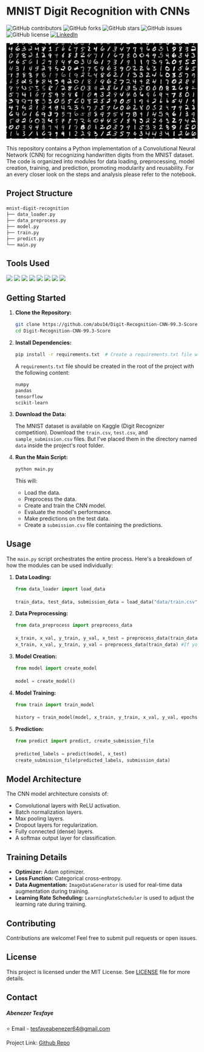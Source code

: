 

# MNIST Digit Recognition with CNNs

![GitHub contributors](https://img.shields.io/github/contributors/abu14/Twitter-Sentiment-Analysis-Prediction)
![GitHub forks](https://img.shields.io/github/forks/abu14/Twitter-Sentiment-Analysis-Prediction?style=social)
![GitHub stars](https://img.shields.io/github/stars/abu14/Twitter-Sentiment-Analysis-Prediction?style=social)
![GitHub issues](https://img.shields.io/github/issues/abu14/Twitter-Sentiment-Analysis-Prediction)
![GitHub license](https://img.shields.io/github/license/abu14/Twitter-Sentiment-Analysis-Prediction)
[![LinkedIn](https://img.shields.io/badge/LinkedIn-Connect-blue)](https://www.linkedin.com/in/abenezer-tesfaye-191579214/)

<p align="center">
  <img src="assets/digit_recognition.png" alt="Digit Recognition">
  
</p>

This repository contains a Python implementation of a Convolutional Neural Network (CNN) for recognizing handwritten digits from the MNIST dataset. The code is organized into modules for data loading, preprocessing, model creation, training, and prediction, promoting modularity and reusability. For an every closer look on the steps and analysis please refer to the notebook.

## Project Structure

```
mnist-digit-recognition
├── data_loader.py       
├── data_preprocess.py  
├── model.py           
├── train.py            
├── predict.py      
└── main.py           
```


<!-- Tools Uses -->


## Tools Used

<p>
<img src="https://img.shields.io/badge/-Python-3776AB?style=flat&logo=python&logoColor=white">
<img src="https://img.shields.io/badge/-TensorFlow-FF6F00?style=flat&logo=tensorflow&logoColor=white">  
<img src="https://img.shields.io/badge/-Keras-D00000?style=flat&logo=keras&logoColor=white"> 
<img src="https://img.shields.io/badge/-scikit--learn-F7931E?style=flat&logo=scikit-learn&logoColor=white">
<img src="https://img.shields.io/badge/-NumPy-013243?style=flat&logo=numpy&logoColor=white">
<img src="https://img.shields.io/badge/-Pandas-150458?style=flat&logo=pandas&logoColor=white">
<img src="https://img.shields.io/badge/-Matplotlib-11557C?style=flat&logo=matplotlib&logoColor=white">
<img src="https://img.shields.io/badge/-Seaborn-3888E3?style=flat&logo=seaborn&logoColor=white">
</p>



## Getting Started

1.  **Clone the Repository:**

    ```bash
    git clone https://github.com/abu14/Digit-Recognition-CNN-99.3-Score.git  
    cd Digit-Recognition-CNN-99.3-Score  

    
    ```

2.  **Install Dependencies:**

    ```bash
    pip install -r requirements.txt  # Create a requirements.txt file with necessary libraries.
    ```

    A `requirements.txt` file should be created in the root of the project with the following content:

    ```
    numpy
    pandas
    tensorflow
    scikit-learn
    ```

3.  **Download the Data:**

    The MNIST dataset is available on Kaggle (Digit Recognizer competition). Download the `train.csv`, `test.csv`, and `sample_submission.csv` files. But I've placed them in the directory named `data` inside the project's root folder.

4.  **Run the Main Script:**

    ```bash
    python main.py
    ```

    This will:

    *   Load the data.
    *   Preprocess the data.
    *   Create and train the CNN model.
    *   Evaluate the model's performance.
    *   Make predictions on the test data.
    *   Create a `submission.csv` file containing the predictions.

## Usage

The `main.py` script orchestrates the entire process.  Here's a breakdown of how the modules can be used individually:

1.  **Data Loading:**

    ```python
    from data_loader import load_data

    train_data, test_data, submission_data = load_data("data/train.csv", "data/test.csv", "data/sample_submission.csv")
    ```

2.  **Data Preprocessing:**

    ```python
    from data_preprocess import preprocess_data

    x_train, x_val, y_train, y_val, x_test = preprocess_data(train_data, test_data) #If you want to preprocess the test data too
    x_train, x_val, y_train, y_val = preprocess_data(train_data) #If you only want to preprocess the train data
    ```

3.  **Model Creation:**

    ```python
    from model import create_model

    model = create_model()
    ```

4.  **Model Training:**

    ```python
    from train import train_model

    history = train_model(model, x_train, y_train, x_val, y_val, epochs=40, batch_size=32)  # Adjust epochs and batch size as needed
    ```

5.  **Prediction:**

    ```python
    from predict import predict, create_submission_file

    predicted_labels = predict(model, x_test)
    create_submission_file(predicted_labels, submission_data)

    ```

## Model Architecture

The CNN model architecture consists of:

*   Convolutional layers with ReLU activation.
*   Batch normalization layers.
*   Max pooling layers.
*   Dropout layers for regularization.
*   Fully connected (dense) layers.
*   A softmax output layer for classification.

## Training Details

*   **Optimizer:** Adam optimizer.
*   **Loss Function:** Categorical cross-entropy.
*   **Data Augmentation:**  `ImageDataGenerator` is used for real-time data augmentation during training.
*   **Learning Rate Scheduling:** `LearningRateScheduler` is used to adjust the learning rate during training.

## Contributing

Contributions are welcome! Feel free to submit pull requests or open issues.

## License
<!-- LICENSE -->
This project is licensed under the MIT License. See [LICENSE](./LICENSE) file for more details.

<!-- CONTACT -->
## **Contact**

##### Abenezer Tesfaye

⭐️ Email - tesfayeabenezer64@gmail.com
 
Project Link: [Github Repo](https://github.com/abu14/Digit-Recognition-CNN-99.3-Score)
